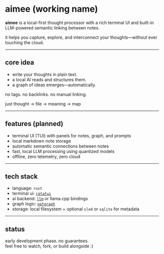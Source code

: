 # aimee (working name)

**aimee** is a local-first thought processor with a rich terminal UI and built-in LLM-powered semantic linking between notes.

it helps you capture, explore, and interconnect your thoughts—without ever touching the cloud.

---

## core idea

- write your thoughts in plain text.
- a local AI reads and structures them.
- a graph of ideas emerges—automatically.

no tags. no backlinks. no manual linking.


just thought → file → meaning → map

---

## features (planned)

- terminal UI (TUI) with panels for notes, graph, and prompts
- local markdown note storage
- automatic semantic connections between notes
- fast, local LLM processing using quantized models
- offline, zero telemetry, zero cloud

---

## tech stack

- language: `rust`
- terminal ui: [`ratatui`](https://github.com/ratatui-org/ratatui)
- ai backend: [`llm`](https://github.com/rustformers/llm) or llama.cpp bindings
- graph logic: [`petgraph`](https://docs.rs/petgraph/)
- storage: local filesystem + optional `sled` or `sqlite` for metadata

---

## status

early development phase. no guarantees.  
feel free to watch, fork, or build alongside :)



